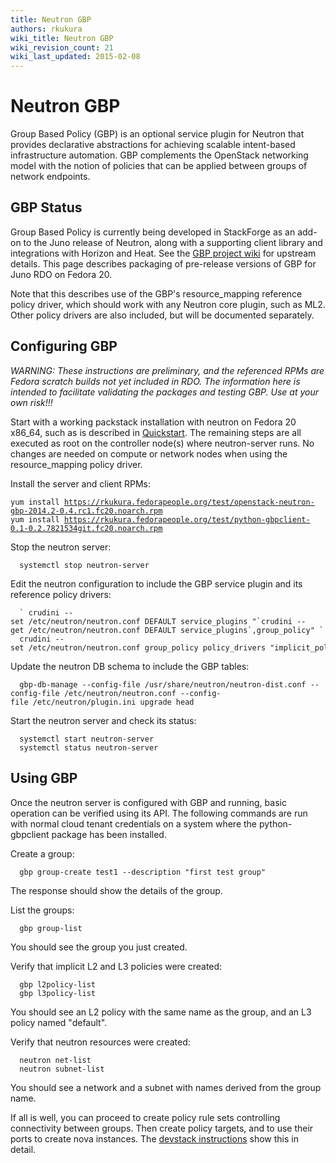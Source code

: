 ```yaml
---
title: Neutron GBP
authors: rkukura
wiki_title: Neutron GBP
wiki_revision_count: 21
wiki_last_updated: 2015-02-08
---
```


# Neutron GBP

Group Based Policy (GBP) is an optional service plugin for Neutron that provides declarative abstractions for achieving scalable intent-based infrastructure automation. GBP complements the OpenStack networking model with the notion of policies that can be applied between groups of network endpoints.

## GBP Status

Group Based Policy is currently being developed in StackForge as an add-on to the Juno release of Neutron, along with a supporting client library and integrations with Horizon and Heat. See the [GBP project wiki](https://wiki.openstack.org/wiki/GroupBasedPolicy) for upstream details. This page describes packaging of pre-release versions of GBP for Juno RDO on Fedora 20.

Note that this describes use of the GBP's resource_mapping reference policy driver, which should work with any Neutron core plugin, such as ML2. Other policy drivers are also included, but will be documented separately.

## Configuring GBP

*WARNING: These instructions are preliminary, and the referenced RPMs are Fedora scratch builds not yet included in RDO. The information here is intended to facilitate validating the packages and testing GBP. Use at your own risk!!!*

Start with a working packstack installation with neutron on Fedora 20 x86_64, such as is described in [Quickstart](Quickstart). The remaining steps are all executed as root on the controller node(s) where neutron-server runs. No changes are needed on compute or network nodes when using the resource_mapping policy driver.

Install the server and client RPMs:

`yum install `[`https://rkukura.fedorapeople.org/test/openstack-neutron-gbp-2014.2-0.4.rc1.fc20.noarch.rpm`](https://rkukura.fedorapeople.org/test/openstack-neutron-gbp-2014.2-0.4.rc1.fc20.noarch.rpm)
`yum install `[`https://rkukura.fedorapeople.org/test/python-gbpclient-0.1-0.2.7821534git.fc20.noarch.rpm`](https://rkukura.fedorapeople.org/test/python-gbpclient-0.1-0.2.7821534git.fc20.noarch.rpm)

Stop the neutron server:

      systemctl stop neutron-server

Edit the neutron configuration to include the GBP service plugin and its reference policy drivers:

      ` crudini --set /etc/neutron/neutron.conf DEFAULT service_plugins "`crudini --get /etc/neutron/neutron.conf DEFAULT service_plugins`,group_policy" `
      crudini --set /etc/neutron/neutron.conf group_policy policy_drivers "implicit_policy,resource_mapping"

Update the neutron DB schema to include the GBP tables:

      gbp-db-manage --config-file /usr/share/neutron/neutron-dist.conf --config-file /etc/neutron/neutron.conf --config-file /etc/neutron/plugin.ini upgrade head

Start the neutron server and check its status:

      systemctl start neutron-server
      systemctl status neutron-server

## Using GBP

Once the neutron server is configured with GBP and running, basic operation can be verified using its API. The following commands are run with normal cloud tenant credentials on a system where the python-gbpclient package has been installed.

Create a group:

      gbp group-create test1 --description "first test group"

The response should show the details of the group.

List the groups:

      gbp group-list

You should see the group you just created.

Verify that implicit L2 and L3 policies were created:

      gbp l2policy-list
      gbp l3policy-list

You should see an L2 policy with the same name as the group, and an L3 policy named "default".

Verify that neutron resources were created:

      neutron net-list
      neutron subnet-list

You should see a network and a subnet with names derived from the group name.

If all is well, you can proceed to create policy rule sets controlling connectivity between groups. Then create policy targets, and to use their ports to create nova instances. The [devstack instructions](https://wiki.openstack.org/wiki/GroupBasedPolicy/InstallDevstack) show this in detail.
